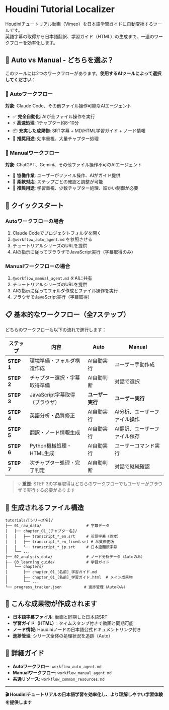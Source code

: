 # Houdini Tutorial Localizer

Houdiniチュートリアル動画（Vimeo）を日本語学習ガイドに自動変換するツールです。  
英語字幕の取得から日本語翻訳、学習ガイド（HTML）の生成まで、一連のワークフローを効率化します。

## 🤖 Auto vs Manual - どちらを選ぶ？

このツールには2つのワークフローがあります。**使用するAIツールによって選択してください**：

### 🚀 Autoワークフロー
**対象**: Claude Code、その他ファイル操作可能なAIエージェント

- ✅ **完全自動化**: AIが全ファイル操作を実行
- ⚡ **高速処理**: 1チャプター約8-10分
- 📦 **充実した成果物**: SRT字幕 + MD/HTML学習ガイド + ノード情報
- 🎯 **推奨用途**: 効率重視、大量チャプター処理

### 👥 Manualワークフロー  
**対象**: ChatGPT、Gemini、その他ファイル操作不可のAIエージェント

- 🤝 **協働作業**: ユーザーがファイル操作、AIがガイド提供
- 📝 **柔軟対応**: ステップごとの確認と調整が可能
- 🎯 **推奨用途**: 学習重視、少数チャプター処理、細かい制御が必要

## 🚀 クイックスタート

### Autoワークフローの場合
1. Claude Codeでプロジェクトフォルダを開く
2. `@workflow_auto_agent.md` を参照させる
3. チュートリアルシリーズのURLを提供
4. AIの指示に従ってブラウザでJavaScript実行（字幕取得のみ）

### Manualワークフローの場合
1. `@workflow_manual_agent.md` をAIに共有
2. チュートリアルシリーズのURLを提供
3. AIの指示に従ってフォルダ作成とファイル操作を実行
4. ブラウザでJavaScript実行（字幕取得）

## 📋 基本的なワークフロー（全7ステップ）

どちらのワークフローも以下の流れで進行します：

| ステップ | 内容 | Auto | Manual |
|---------|------|------|--------|
| **STEP 1** | 環境準備・フォルダ構造作成 | AI自動実行 | ユーザー手動作成 |
| **STEP 2** | チャプター選択・字幕取得準備 | AI自動判断 | 対話で選択 |
| **STEP 3** | JavaScript字幕取得（ブラウザ） | **ユーザー実行** | **ユーザー実行** |
| **STEP 4** | 英語分析・品質修正 | AI自動実行 | AI分析、ユーザーファイル操作 |
| **STEP 5** | 翻訳・ノード情報生成 | AI自動実行 | AI翻訳、ユーザーファイル保存 |
| **STEP 6** | Python機械処理・HTML生成 | AI自動実行 | ユーザーコマンド実行 |
| **STEP 7** | 次チャプター処理・完了判定 | AI自動判断 | 対話で継続確認 |

> 💡 **重要**: STEP 3の字幕取得はどちらのワークフローでもユーザーがブラウザで実行する必要があります

## 📁 生成されるファイル構造

```
tutorials/[シリーズ名]/
├── 01_raw_data/                    # 字幕データ
│   ├── chapter_01_[チャプター名]/
│   │   ├── transcript_*_en.srt     # 英語字幕（原本）
│   │   ├── transcript_*_en_fixed.srt # 品質修正版
│   │   └── transcript_*_jp.srt     # 日本語翻訳字幕
│   └── ...
├── 02_analysis_data/               # ノード分析データ（Autoのみ）
├── 03_learning_guide/              # 学習ガイド
│   └── chapters/
│       ├── chapter_01_[名前]_学習ガイド.md
│       ├── chapter_01_[名前]_学習ガイド.html  # メイン成果物
│       └── ...
└── progress_tracker.json          # 進捗管理（Autoのみ）
```

## 🎯 こんな成果物が作成されます

- **日本語字幕ファイル**: 動画と同期した日本語SRT
- **学習ガイド（HTML）**: タイムスタンプ付きで動画と同期可能
- **ノード情報**: Houdiniノードの日本語公式ドキュメントリンク付き
- **進捗管理**: シリーズ全体の処理状況を追跡（Auto）

## 📖 詳細ガイド

- **Autoワークフロー**: `workflow_auto_agent.md`
- **Manualワークフロー**: `workflow_manual_agent.md`  
- **共通リソース**: `workflow_common_resources.md`

---

**🎬 Houdiniチュートリアルの日本語学習を効率化し、より理解しやすい学習体験を提供します**